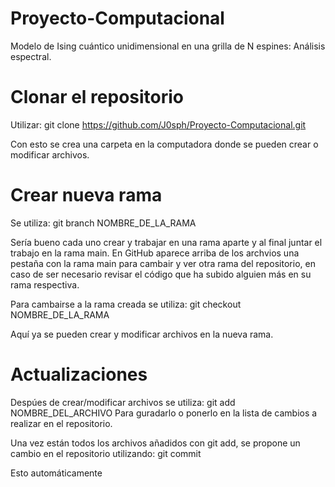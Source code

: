 # Proyecto-Computacional
Modelo de Ising cuántico unidimensional en una grilla de N espines: Análisis espectral.

# Clonar el repositorio
Utilizar:
git clone https://github.com/J0sph/Proyecto-Computacional.git

Con esto se crea una carpeta en la computadora donde se pueden crear o modificar archivos.

# Crear nueva rama
Se utiliza: 
git branch NOMBRE_DE_LA_RAMA

Sería bueno cada uno crear y trabajar en una rama aparte y al final juntar el trabajo en la rama main. En GitHub aparece arriba de los archvios una pestaña con la rama main para cambair y ver otra rama del repositorio, en caso de ser necesario revisar el código que ha subido alguien más en su rama respectiva.

Para cambairse a la rama creada se utiliza: 
git checkout NOMBRE_DE_LA_RAMA

Aquí ya se pueden crear y modificar archivos en la nueva rama.

# Actualizaciones
Despúes de crear/modificar archivos se utiliza:
git add NOMBRE_DEL_ARCHIVO
Para guradarlo o ponerlo en la lista de cambios a realizar en el repositorio.

Una vez están todos los archivos añadidos con git add, se propone un cambio en el repositorio utilizando:
git commit

Esto automáticamente 
